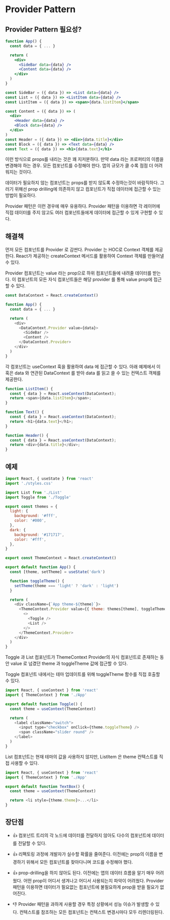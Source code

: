 # Provider Pattern

## Provider Pattern 필요성?

```jsx
function App() {
  const data = { ... }

  return (
    <div>
      <SideBar data={data} />
      <Content data={data} />
    </div>
  )
}

const SideBar = ({ data }) => <List data={data} />
const List = ({ data }) => <ListItem data={data} />
const ListItem = ({ data }) => <span>{data.listItem}</span>

const Content = ({ data }) => (
  <div>
    <Header data={data} />
    <Block data={data} />
  </div>
)
const Header = ({ data }) => <div>{data.title}</div>
const Block = ({ data }) => <Text data={data} />
const Text = ({ data }) => <h1>{data.text}</h1>
```

이런 방식으로 props를 내리는 것은 꽤 지저분하다. 만약 data 라는 프로퍼티의 이름을 변경해야 하는 경우. 모든 컴포넌트를 수정해야 한다. 앱의 규모가 클 수록 점점 더 어려워지는 것이다.

데이터가 필요하지 않는 컴포넌트는 props를 받지 않도록 수정하는것이 바람직하다. 그러기 위해선 prop drilling에 의존하지 않고 컴포넌트가 직접 데이터에 접근할 수 있는 방법이 필요하다.

Provider 패턴은 이런 경우에 매우 유용하다. Provider 패턴을 이용하면 각 레이어에 직접 데이터를 주지 않고도 여러 컴포넌트들에게 데이터에 접근할 수 있게 구현할 수 있다.

## 해결책

먼저 모든 컴포넌트를 Provider 로 감싼다. Provider 는 HOC로 Context 객체를 제공한다. React가 제공하는 createContext 메서드를 활용하여 Context 객체를 만들어낼 수 있다.

Provider 컴포넌트는 value 라는 prop으로 하위 컴포넌트들에 내려줄 데이터를 받는다. 이 컴포넌트의 모든 자식 컴포넌트들은 해당 provider 를 통해 value prop에 접근할 수 있다.

```javascript
const DataContext = React.createContext()

function App() {
  const data = { ... }

  return (
    <div>
      <DataContext.Provider value={data}>
        <SideBar />
        <Content />
      </DataContext.Provider>
    </div>
  )
}
```

각 컴포넌트는 useContext 훅을 활용하여 data 에 접근할 수 있다. 아래 예제에서 이 훅은 data 와 연관된 DataContext 를 받아 data 를 읽고 쓸 수 있는 컨텍스트 객체를 제공한다.

```javascript
function ListItem() {
  const { data } = React.useContext(DataContext);
  return <span>{data.listItem}</span>;
}

function Text() {
  const { data } = React.useContext(DataContext);
  return <h1>{data.text}</h1>;
}

function Header() {
  const { data } = React.useContext(DataContext);
  return <div>{data.title}</div>;
}
```

## 예제

```javascript
import React, { useState } from 'react'
import './styles.css'

import List from './List'
import Toggle from './Toggle'

export const themes = {
  light: {
    background: '#fff',
    color: '#000',
  },
  dark: {
    background: '#171717',
    color: '#fff',
  },
}

export const ThemeContext = React.createContext()

export default function App() {
  const [theme, setTheme] = useState('dark')

  function toggleTheme() {
    setTheme(theme === 'light' ? 'dark' : 'light')
  }

  return (
    <div className={`App theme-${theme}`}>
      <ThemeContext.Provider value={{ theme: themes[theme], toggleTheme }}>
        <>
          <Toggle />
          <List />
        </>
      </ThemeContext.Provider>
    </div>
  )
}
```

Toggle 과 List 컴포넌트가 ThemeContext Provider의 자식 컴포넌트로 존재하는 동안 value 로 넘겼던 theme 과 toggleTheme 값에 접근할 수 있다.

Toggle 컴포넌트 내에서는 테마 업데이트를 위해 toggleTheme 함수를 직접 호출할 수 있다.

```javascript
import React, { useContext } from 'react'
import { ThemeContext } from './App'

export default function Toggle() {
  const theme = useContext(ThemeContext)

  return (
    <label className="switch">
      <input type="checkbox" onClick={theme.toggleTheme} />
      <span className="slider round" />
    </label>
  )
}
```

List 컴포넌트는 현재 테마의 값을 사용하지 않지만, ListItem 은 theme 컨텍스트를 직접 사용할 수 있다.

```javascript
import React, { useContext } from 'react'
import { ThemeContext } from './App'

export default function TextBox() {
  const theme = useContext(ThemeContext)

  return <li style={theme.theme}>...</li>
}
```

## 장단점

- 👍 컴포넌트 트리의 각 노드에 데이터를 전달하지 않아도 다수의 컴포넌트에 데이터를 전달할 수 있다.

- 👍 리펙토링 과정에 개발자가 실수할 확률을 줄여준다. 이전에는 prop의 이름을 변경하기 위해서 모든 컴포넌트를 찾아다니며 코드를 수정해야 했다.

- 👍 prop-drilling을 하지 않아도 된다. 이전에는 앱의 데이터 흐름을 알기 매우 어려웠다. 어떤 prop이 어디서 생겨나고 어디서 사용되는지 파악이 어려웠다. Provider 패턴을 이용하면 데이터가 필요없는 컴포넌트에 불필요하게 prop을 받을 필요가 없어진다.

- 👎 Provider 패턴을 과하게 사용할 경우 특정 상황에서 성능 이슈가 발생할 수 있다. 컨텍스트를 참조하는 모든 컴포넌트는 컨텍스트 변경시마다 모두 리렌더링된다.